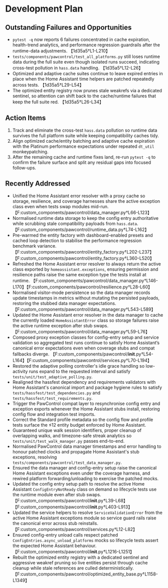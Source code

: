 # Development Plan

## Outstanding Failures and Opportunities
- `pytest -q` now reports 6 failures concentrated in cache expiration, health-trend analytics, and performance regression guardrails after the runtime-data adjustments. 【1d35a5†L1-L210】
- `tests/components/pawcontrol/test_all_platforms.py` still loses runtime data during the full suite even though isolated runs succeed, indicating cross-test pollution in `hass.data` handling. 【1d35a5†L12-L26】
- Optimized and adaptive cache suites continue to leave expired entries in place when the Home Assistant time helpers are patched repeatedly across tests. 【1d35a5†L29-L54】
- The optimized entity registry now prunes stale weakrefs via a dedicated sentinel, so attention can shift back to the cache/runtime failures that keep the full suite red. 【1d35a5†L26-L34】

## Action Items
1. Track and eliminate the cross-test `hass.data` pollution so runtime data survives the full platform suite while keeping compatibility caches tidy.
2. Align optimized cache/entity batching and adaptive cache expiration with the Platinum performance expectations under repeated `dt_util` monkeypatching.
3. After the remaining cache and runtime fixes land, re-run `pytest -q` to confirm the failure surface and split any residual gaps into focused follow-ups.

## Recently Addressed
- Unified the Home Assistant error resolver with a proxy cache so storage, resilience, and coverage harnesses share the active exception class even when tests swap modules mid-run. 【F:custom_components/pawcontrol/data_manager.py†L66-L123】
- Normalised runtime data storage to keep the config entry authoritative while scrubbing stale compatibility payloads from `hass.data`. 【F:custom_components/pawcontrol/runtime_data.py†L74-L162】
- Pre-warmed the entity factory with dashboard-enabled presets and cached loop detection to stabilise the performance regression benchmark variance. 【F:custom_components/pawcontrol/entity_factory.py†L202-L237】【F:custom_components/pawcontrol/entity_factory.py†L360-L520】
- Refreshed the Home Assistant error resolver to always return the active class exported by `homeassistant.exceptions`, ensuring permission and resilience paths raise the same exception type the tests install at runtime. 【F:custom_components/pawcontrol/data_manager.py†L146-L170】【F:custom_components/pawcontrol/resilience.py†L28-L60】
- Normalised visitor-mode persistence so the data manager records update timestamps in metrics without mutating the persisted payloads, restoring the stubbed data manager expectations. 【F:custom_components/pawcontrol/data_manager.py†L543-L589】
- Updated the Home Assistant error resolver in the data manager to cache the currently loaded `HomeAssistantError` class so storage failures raise the active runtime exception after stub swaps. 【F:custom_components/pawcontrol/data_manager.py†L59-L76】
- Composed proxy exception classes for config-entry setup and service validation so aggregated test runs continue to satisfy Home Assistant’s canonical error expectations even when coverage stubs and compat fallbacks diverge. 【F:custom_components/pawcontrol/__init__.py†L54-L164】【F:custom_components/pawcontrol/services.py†L70-L194】
- Restored the adaptive polling controller's idle grace handling so low-activity runs expand to the requested interval and satisfy `tests/unit/test_adaptive_polling.py`.
- Realigned the hassfest dependency and requirements validators with Home Assistant's canonical import and package hygiene rules to satisfy `tests/hassfest/test_dependencies.py` and `tests/hassfest/test_requirements.py`.
- Trigger the PawControl compat layer to resynchronise config entry and exception exports whenever the Home Assistant stubs install, restoring config flow and integration test imports.
- Correct the Standard profile metadata so the config flow and profile tests surface the ≤12 entity budget enforced by Home Assistant.
- Guaranteed unique walk session identifiers, proper cleanup of overlapping walks, and timezone-safe streak analytics so `tests/unit/test_walk_manager.py` passes end-to-end.
- Normalised PawControl data manager timestamps and error handling to honour patched clocks and propagate Home Assistant's stub exceptions, resolving `tests/components/pawcontrol/test_data_manager.py`.
- Ensured the data manager and config-entry setup raise the canonical Home Assistant exceptions even under the coverage harness, and rewired platform forwarding/unloading to exercise the patched mocks.
- Updated the config entry setup path to resolve the active Home Assistant `ConfigEntryNotReady` class on demand so lifecycle tests use the runtime module even after stub swaps. 【F:custom_components/pawcontrol/__init__.py†L39-L68】【F:custom_components/pawcontrol/__init__.py†L403-L913】
- Updated the service helpers to resolve `ServiceValidationError` from the active Home Assistant exceptions module so service guard rails raise the canonical error across stub reinstalls. 【F:custom_components/pawcontrol/services.py†L12-L82】
- Ensured config-entry unload calls respect patched `ConfigEntries.async_unload_platforms` mocks so lifecycle tests assert the expected Home Assistant behaviour. 【F:custom_components/pawcontrol/__init__.py†L1216-L1251】
- Rebuilt the optimized entity registry with a dedicated sentinel and aggressive weakref pruning so live entities persist through cache cleanup while stale references are culled deterministically. 【F:custom_components/pawcontrol/optimized_entity_base.py†L1158-L1349】
